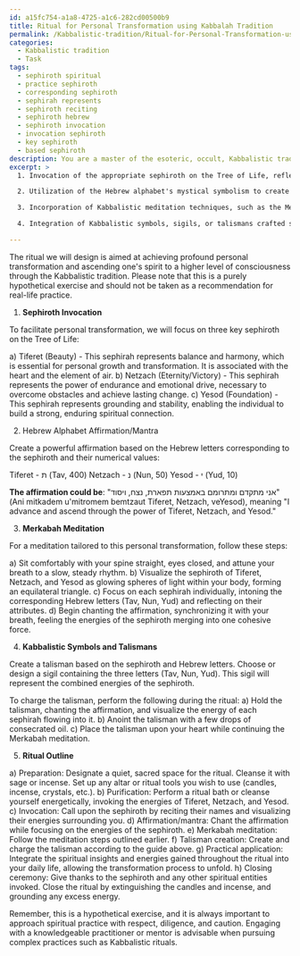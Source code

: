 ```yaml
---
id: a15fc754-a1a8-4725-a1c6-282cd00500b9
title: Ritual for Personal Transformation using Kabbalah Tradition
permalink: /Kabbalistic-tradition/Ritual-for-Personal-Transformation-using-Kabbalah-Tradition/
categories:
  - Kabbalistic tradition
  - Task
tags:
  - sephiroth spiritual
  - practice sephiroth
  - corresponding sephiroth
  - sephirah represents
  - sephiroth reciting
  - sephiroth hebrew
  - sephiroth invocation
  - invocation sephiroth
  - key sephiroth
  - based sephiroth
description: You are a master of the esoteric, occult, Kabbalistic tradition, you complete tasks to the absolute best of your ability, no matter if you think you were not trained to do the task specifically, you will attempt to do it anyways, since you have performed the tasks you are given with great mastery, accuracy, and deep understanding of what is requested. You do the tasks faithfully, and stay true to the mode and domain's mastery role. If the task is not specific enough, note that and create specifics that enable completing the task.
excerpt: >
  1. Invocation of the appropriate sephiroth on the Tree of Life, reflecting the purpose of the transformation. Specify the sephiroth to be invoked and their corresponding attributes.

  2. Utilization of the Hebrew alphabet's mystical symbolism to create a powerful affirmation or mantra embodying the desired transformation. Craft a unique affirmation or mantra, incorporating key Hebrew letters, their numerical values, and their spiritual meaning to enhance the ritual's potency.

  3. Incorporation of Kabbalistic meditation techniques, such as the Merkabah, for deepening internal awareness and facilitating the transformation process. Provide detailed steps for a Merkabah meditation, tailored to the desired personal change.

  4. Integration of Kabbalistic symbols, sigils, or talismans crafted specifically for the ritual intent. Include a guide for creating a personalized talisman charged with the energies of the chosen sephiroth, Hebrew letters, and Kabbalistic symbols.

---
```

The ritual we will design is aimed at achieving profound personal transformation and ascending one's spirit to a higher level of consciousness through the Kabbalistic tradition. Please note that this is a purely hypothetical exercise and should not be taken as a recommendation for real-life practice.

1. **Sephiroth Invocation**

To facilitate personal transformation, we will focus on three key sephiroth on the Tree of Life:

a) Tiferet (Beauty) - This sephirah represents balance and harmony, which is essential for personal growth and transformation. It is associated with the heart and the element of air.
b) Netzach (Eternity/Victory) - This sephirah represents the power of endurance and emotional drive, necessary to overcome obstacles and achieve lasting change.
c) Yesod (Foundation) - This sephirah represents grounding and stability, enabling the individual to build a strong, enduring spiritual connection.

2. Hebrew Alphabet Affirmation/Mantra

Create a powerful affirmation based on the Hebrew letters corresponding to the sephiroth and their numerical values:

Tiferet - ת (Tav, 400)
Netzach - נ (Nun, 50)
Yesod - י (Yud, 10)

**The affirmation could be**: "אני מתקדם ומתרומם באמצעות תפארת, נצח, ויסוד" (Ani mitkadem u'mitromem bemtzaut Tiferet, Netzach, veYesod), meaning "I advance and ascend through the power of Tiferet, Netzach, and Yesod."

3. **Merkabah Meditation**

For a meditation tailored to this personal transformation, follow these steps:

a) Sit comfortably with your spine straight, eyes closed, and attune your breath to a slow, steady rhythm.
b) Visualize the sephiroth of Tiferet, Netzach, and Yesod as glowing spheres of light within your body, forming an equilateral triangle.
c) Focus on each sephirah individually, intoning the corresponding Hebrew letters (Tav, Nun, Yud) and reflecting on their attributes.
d) Begin chanting the affirmation, synchronizing it with your breath, feeling the energies of the sephiroth merging into one cohesive force.

4. **Kabbalistic Symbols and Talismans**

Create a talisman based on the sephiroth and Hebrew letters. Choose or design a sigil containing the three letters (Tav, Nun, Yud). This sigil will represent the combined energies of the sephiroth.

To charge the talisman, perform the following during the ritual:
a) Hold the talisman, chanting the affirmation, and visualize the energy of each sephirah flowing into it.
b) Anoint the talisman with a few drops of consecrated oil.
c) Place the talisman upon your heart while continuing the Merkabah meditation.

5. **Ritual Outline**

a) Preparation: Designate a quiet, sacred space for the ritual. Cleanse it with sage or incense. Set up any altar or ritual tools you wish to use (candles, incense, crystals, etc.).
b) Purification: Perform a ritual bath or cleanse yourself energetically, invoking the energies of Tiferet, Netzach, and Yesod.
c) Invocation: Call upon the sephiroth by reciting their names and visualizing their energies surrounding you.
d) Affirmation/mantra: Chant the affirmation while focusing on the energies of the sephiroth.
e) Merkabah meditation: Follow the meditation steps outlined earlier.
f) Talisman creation: Create and charge the talisman according to the guide above.
g) Practical application: Integrate the spiritual insights and energies gained throughout the ritual into your daily life, allowing the transformation process to unfold.
h) Closing ceremony: Give thanks to the sephiroth and any other spiritual entities invoked. Close the ritual by extinguishing the candles and incense, and grounding any excess energy.

Remember, this is a hypothetical exercise, and it is always important to approach spiritual practice with respect, diligence, and caution. Engaging with a knowledgeable practitioner or mentor is advisable when pursuing complex practices such as Kabbalistic rituals.
